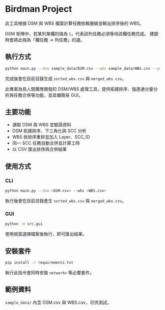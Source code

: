 # Birdman Project


此工具根據 DSM 與 WBS 檔案計算任務依賴層級並輸出排序後的 WBS。

DSM 矩陣中，若某列某欄的值為 `1`，代表該列任務必須等待該欄任務完成。
建圖時會將此視為「欄任務 -> 列任務」的邊。

## 執行方式

```bash
python main.py --dsm sample_data/DSM.csv --wbs sample_data/WBS.csv --year 25
```


完成後會在目前目錄生成 `sorted_wbs.csv` 與 `merged_wbs.csv`。

此專案為鳥人間團隊開發的 DSM/WBS 處理工具，提供拓撲排序、強連通分量分析與任務合併等功能，並具備簡易 GUI。

## 主要功能

- 讀取 DSM 與 WBS 並驗證資料
- DSM 拓撲排序、下三角化與 SCC 分析
- WBS 依排序重排並加入 Layer、SCC_ID
- 同一 SCC 任務自動合併並計算工時
- 以 CSV 匯出排序與合併結果

## 使用方式

### CLI

```bash
python main.py --dsm <DSM.csv> --wbs <WBS.csv>
```

執行後會在目前目錄產生 `sorted_wbs.csv` 與 `merged_wbs.csv`。

### GUI

```bash
python -m src.gui
```

使用視窗選擇檔案後執行，即可匯出結果。

## 安裝套件

```bash
pip install -r requirements.txt
```
執行此指令會同時安裝 `networkx` 等必要套件。

## 範例資料

`sample_data/` 內含 DSM.csv 與 WBS.csv，可供測試。

